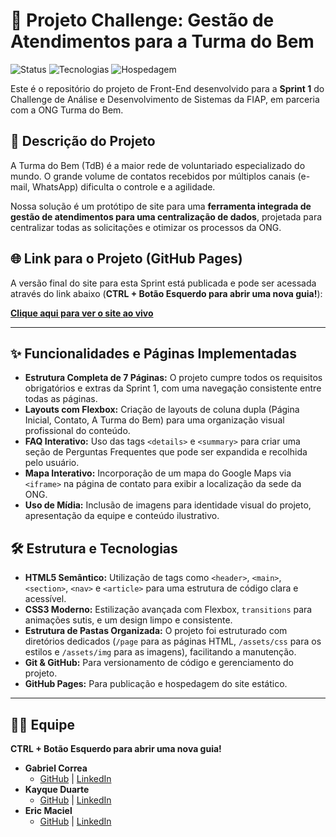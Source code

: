 # 🚀 Projeto Challenge: Gestão de Atendimentos para a Turma do Bem

![Status](https://img.shields.io/badge/Status-Sprint%201%20Concluído-brightgreen)
![Tecnologias](https://img.shields.io/badge/Tecnologias-HTML%20%26%20CSS-orange)
![Hospedagem](https://img.shields.io/badge/Hospedagem-GitHub%20Pages-blueviolet)

Este é o repositório do projeto de Front-End desenvolvido para a **Sprint 1** do Challenge de Análise e Desenvolvimento de Sistemas da FIAP, em parceria com a ONG Turma do Bem.

## 📝 Descrição do Projeto

A Turma do Bem (TdB) é a maior rede de voluntariado especializado do mundo. O grande volume de contatos recebidos por múltiplos canais (e-mail, WhatsApp) dificulta o controle e a agilidade. 

Nossa solução é um protótipo de site para uma **ferramenta integrada de gestão de atendimentos para uma centralização de dados**, projetada para centralizar todas as solicitações e otimizar os processos da ONG.

## 🌐 Link para o Projeto (GitHub Pages)

A versão final do site para esta Sprint está publicada e pode ser acessada através do link abaixo (**CTRL + Botão Esquerdo para abrir uma nova guia!**):

**[Clique aqui para ver o site ao vivo](https://gcorrea4.github.io/Challenge-Sprint/)**



---

## ✨ Funcionalidades e Páginas Implementadas

* **Estrutura Completa de 7 Páginas:** O projeto cumpre todos os requisitos obrigatórios e extras da Sprint 1, com uma navegação consistente entre todas as páginas.
* **Layouts com Flexbox:** Criação de layouts de coluna dupla (Página Inicial, Contato, A Turma do Bem) para uma organização visual profissional do conteúdo.
* **FAQ Interativo:** Uso das tags `<details>` e `<summary>` para criar uma seção de Perguntas Frequentes que pode ser expandida e recolhida pelo usuário.
* **Mapa Interativo:** Incorporação de um mapa do Google Maps via `<iframe>` na página de contato para exibir a localização da sede da ONG.
* **Uso de Mídia:** Inclusão de imagens para identidade visual do projeto, apresentação da equipe e conteúdo ilustrativo.

## 🛠️ Estrutura e Tecnologias

* **HTML5 Semântico:** Utilização de tags como `<header>`, `<main>`, `<section>`, `<nav>` e `<article>` para uma estrutura de código clara e acessível.
* **CSS3 Moderno:** Estilização avançada com Flexbox, `transitions` para animações sutis, e um design limpo e consistente.
* **Estrutura de Pastas Organizada:** O projeto foi estruturado com diretórios dedicados (`/page` para as páginas HTML, `/assets/css` para os estilos e `/assets/img` para as imagens), facilitando a manutenção.
* **Git & GitHub:** Para versionamento de código e gerenciamento do projeto.
* **GitHub Pages:** Para publicação e hospedagem do site estático.

---

## 👨‍💻 Equipe

**CTRL + Botão Esquerdo para abrir uma nova guia!**

* **Gabriel Correa**
    * [GitHub](https://github.com/gcorrea4) | [LinkedIn](https://www.linkedin.com/in/SEU-PERFIL-AQUI)
* **Kayque Duarte**
    * [GitHub](https://github.com/Kayque2012) | [LinkedIn](https://www.linkedin.com/in/kayque-duarte-b24313361?utm_source=share&utm_campaign=share_via&utm_content=profile&utm_medium=ios_app)
* **Eric Maciel**
    * [GitHub](https://github.com/Eric-devops-tech) | [LinkedIn](https://www.linkedin.com/in/eric-maciel-144058389?utm_source=share&utm_campaign=share_via&utm_content=profile&utm_medium=ios_app)